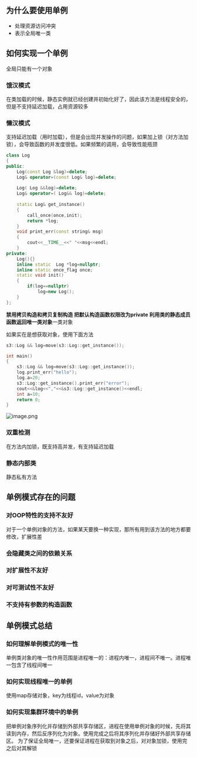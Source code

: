 


## 为什么要使用单例

- 处理资源访问冲突
- 表示全局唯一类


## 如何实现一个单例


全局只能有一个对象

### 饿汉模式

在类加载的时候，静态实例就已经创建并初始化好了，因此该方法是线程安全的，但是不支持延迟加载，占用资源较多

### 懒汉模式

支持延迟加载（用时加载），但是会出现并发操作的问题，如果加上锁（对方法加锁），会导致函数的并发度很低。如果频繁的调用，会导致性能瓶颈

```cpp
class Log
{
public:
    Log(const Log &log)=delete;
    Log& operator=(const Log& log)=delete;
    
    Log( Log &&log)=delete;  
    Log& operator=( Log&& log)=delete;
    
    static Log& get_instance()
    {
        call_once(once,init);
        return *log;
    }
    void print_err(const string& msg)
    {
        cout<<__TIME__<<" "<<msg<<endl;
    }
private:
    Log(){}
    inline static  Log *log=nullptr;
    inline static once_flag once;
    static void init()
    {
        if(log==nullptr)
            log=new Log();
    }
};
```

**禁用拷贝构造和拷贝复制构造
把默认构造函数权限改为private
利用类的静态成员函数返回唯一类对象**一类对象

如果实在是想获取对象，使用下面方法
```cpp
s3::Log && log=move(s3::Log::get_instance());
```
```cpp
int main()  
{  
    s3::Log && log=move(s3::Log::get_instance());  
    log.print_err("hello");  
    log.a=20;  
    s3::Log::get_instance().print_err("error");  
    cout<<&log<<","<<&s3::Log::get_instance()<<endl;  
    int a=10;  
    return 0;  
}
```
![image.png](https://yaaame-1317851743.cos.ap-beijing.myqcloud.com/20240504131039.png)

### 双重检测

在方法内加锁，既支持高并发，有支持延迟加载

### 静态内部类

静态私有方法


## 单例模式存在的问题

### 对OOP特性的支持不友好

对于一个单例对象的方法，如果某天要换一种实现，那所有用到该方法的地方都要修改，扩展性差

### 会隐藏类之间的依赖关系

### 对扩展性不友好

### 对可测试性不友好

### 不支持有参数的构造函数

## 单例模式总结

### 如何理解单例模式的唯一性

单例类对象的唯一性作用范围是进程唯一的：进程内唯一，进程间不唯一。进程唯一包含了线程间唯一

### 如何实现线程唯一的单例

使用map存储对象，key为线程id，value为对象



### 如何实现集群环境中的单例

把单例对象序列化并存储到外部共享存储区，进程在使用单例对象的时候，先将其读到内存，然后反序列化为对象。使用完成之后将其序列化并存储好外部共享存储区。
为了保证全局唯一，还要保证进程在获取到对象之后，对对象加锁，使用完之后对其解锁
